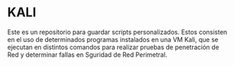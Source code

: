 # KALI
Este es un repositorio para guardar scripts personalizados. Estos consisten en el uso de determinados 
programas instalados en una VM Kali, que se ejecutan en distintos comandos para realizar pruebas de penetración 
de Red y determinar fallas en Sguridad de Red Perimetral.
